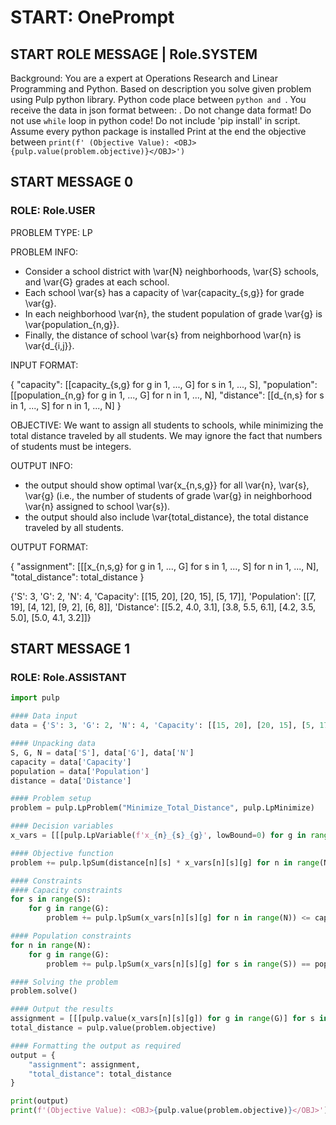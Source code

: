 # START: OnePrompt 
## START ROLE MESSAGE | Role.SYSTEM 
Background: You are a expert at Operations Research and Linear Programming and Python. Based on description you solve given problem using Pulp python library. Python code place between ```python and ```. You receive the data in json format between: <DATA></DATA>. Do not change data format! Do not use `while` loop in python code! Do not include 'pip install' in script. Assume every python package is installed Print at the end the objective between <OBJ></OBJ> `print(f' (Objective Value): <OBJ>{pulp.value(problem.objective)}</OBJ>')`  
## START MESSAGE 0 
### ROLE: Role.USER
<DESCRIPTION>
PROBLEM TYPE: LP

PROBLEM INFO: 

- Consider a school district with \var{N} neighborhoods, \var{S} schools, and \var{G} grades at each school.
- Each school \var{s} has a capacity of \var{capacity_{s,g}} for grade \var{g}. 
- In each neighborhood \var{n}, the student population of grade \var{g} is \var{population_{n,g}}. 
- Finally, the distance of school \var{s} from neighborhood \var{n} is \var{d_{i,j}}.

INPUT FORMAT: 

{
    "capacity": [[capacity_{s,g} for g in 1, ..., G] for s in 1, ..., S],
    "population": [[population_{n,g} for g in 1, ..., G] for n in 1, ..., N],
    "distance": [[d_{n,s} for s in 1, ..., S] for n in 1, ..., N]
}

OBJECTIVE: We want to assign all students to schools, while minimizing the total distance traveled by all students. We may ignore the fact that numbers of students must be integers.

OUTPUT INFO:
- the output should show optimal \var{x_{n,s,g}} for all \var{n}, \var{s}, \var{g} (i.e., the number of students of grade \var{g} in neighborhood \var{n} assigned to school \var{s}).
- the output should also include \var{total_distance}, the total distance traveled by all students.

OUTPUT FORMAT:

{
    "assignment": [[[x_{n,s,g} for g in 1, ..., G] for s in 1, ..., S] for n in 1, ..., N],
    "total_distance": total_distance
}

</DESCRIPTION>
<DATA>
{'S': 3, 'G': 2, 'N': 4, 'Capacity': [[15, 20], [20, 15], [5, 17]], 'Population': [[7, 19], [4, 12], [9, 2], [6, 8]], 'Distance': [[5.2, 4.0, 3.1], [3.8, 5.5, 6.1], [4.2, 3.5, 5.0], [5.0, 4.1, 3.2]]}</DATA>


## START MESSAGE 1 
### ROLE: Role.ASSISTANT
```python
import pulp

#### Data input
data = {'S': 3, 'G': 2, 'N': 4, 'Capacity': [[15, 20], [20, 15], [5, 17]], 'Population': [[7, 19], [4, 12], [9, 2], [6, 8]], 'Distance': [[5.2, 4.0, 3.1], [3.8, 5.5, 6.1], [4.2, 3.5, 5.0], [5.0, 4.1, 3.2]]}

#### Unpacking data
S, G, N = data['S'], data['G'], data['N']
capacity = data['Capacity']
population = data['Population']
distance = data['Distance']

#### Problem setup
problem = pulp.LpProblem("Minimize_Total_Distance", pulp.LpMinimize)

#### Decision variables
x_vars = [[[pulp.LpVariable(f'x_{n}_{s}_{g}', lowBound=0) for g in range(G)] for s in range(S)] for n in range(N)]

#### Objective function
problem += pulp.lpSum(distance[n][s] * x_vars[n][s][g] for n in range(N) for s in range(S) for g in range(G))

#### Constraints
#### Capacity constraints
for s in range(S):
    for g in range(G):
        problem += pulp.lpSum(x_vars[n][s][g] for n in range(N)) <= capacity[s][g]

#### Population constraints
for n in range(N):
    for g in range(G):
        problem += pulp.lpSum(x_vars[n][s][g] for s in range(S)) == population[n][g]

#### Solving the problem
problem.solve()

#### Output the results
assignment = [[[pulp.value(x_vars[n][s][g]) for g in range(G)] for s in range(S)] for n in range(N)]
total_distance = pulp.value(problem.objective)

#### Formatting the output as required
output = {
    "assignment": assignment,
    "total_distance": total_distance
}

print(output)
print(f'(Objective Value): <OBJ>{pulp.value(problem.objective)}</OBJ>')
```

